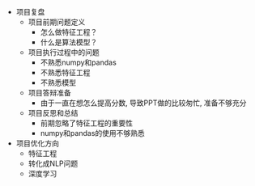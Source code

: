 * 项目复盘
  * 项目前期问题定义
    * 怎么做特征工程？
    * 什么是算法模型？
  * 项目执行过程中的问题
    * 不熟悉numpy和pandas
    * 不熟悉特征工程
    * 不熟悉模型
  * 项目答辩准备
    * 由于一直在想怎么提高分数, 导致PPT做的比较匆忙, 准备不够充分
  * 项目反思和总结
    * 前期忽略了特征工程的重要性
    * numpy和pandas的使用不够熟悉
* 项目优化方向
  * 特征工程
  * 转化成NLP问题
  * 深度学习